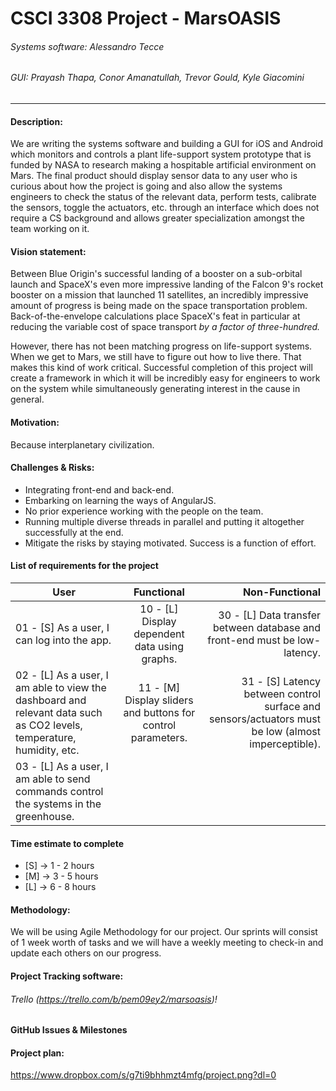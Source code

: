 # CSCI 3308 Project - MarsOASIS
###### Systems software: Alessandro Tecce 
###### GUI: Prayash Thapa, Conor Amanatullah, Trevor Gould, Kyle Giacomini
___

#### Description:
We are writing the systems software and building a GUI for iOS and Android which monitors and controls a plant life-support system prototype that is funded by NASA to research making a hospitable artificial environment on Mars. The final product should display sensor data to any user who is curious about how the project is going and also allow the systems engineers to check the status of the relevant data, perform tests, calibrate the sensors, toggle the actuators, etc. through an interface which does not require a CS background and allows greater specialization amongst the team working on it.

#### Vision statement:
Between Blue Origin's successful landing of a booster on a sub-orbital launch and SpaceX's even more impressive landing of the Falcon 9's rocket booster on a mission that launched 11 satellites, an incredibly impressive amount of progress is being made on the space transportation problem. Back-of-the-envelope calculations place SpaceX's feat in particular at reducing the variable cost of space transport _by a factor of three-hundred._

However, there has not been matching progress on life-support systems. When we get to Mars, we still have to figure out how to live there. That makes this kind of work critical. Successful completion of this project will create a framework in which it will be incredibly easy for engineers to work on the system while simultaneously generating interest in the cause in general.

#### Motivation:
Because interplanetary civilization.

#### Challenges & Risks:
- Integrating front-end and back-end.
- Embarking on learning the ways of AngularJS.
- No prior experience working with the people on the team.
- Running multiple diverse threads in parallel and putting it altogether successfully at the end.
- Mitigate the risks by staying motivated. Success is a function of effort.

#### List of requirements for the project
| User          | Functional    | Non-Functional  |
| ------------- |:-------------:| ---------------:|
| 01 - [S] As a user, I can log into the app.      | 10 - [L] Display dependent data using graphs.  | 30 - [L] Data transfer between database and front-end must be low-latency. |
| 02 - [L] As a user, I am able to view the dashboard and relevant data such as CO2 levels, temperature, humidity, etc.      | 11 - [M] Display sliders and buttons for control parameters.       |   31 - [S] Latency between control surface and sensors/actuators must be low (almost imperceptible). |
| 03 - [L] As a user, I am able to send commands control the systems in the greenhouse.  |     |    |

#### Time estimate to complete
- [S] -> 1 - 2 hours
- [M] -> 3 - 5 hours
- [L] -> 6 - 8 hours

#### Methodology:
We will be using Agile Methodology for our project. Our sprints will consist of 1 week worth of tasks and we will have a weekly meeting to check-in and update each others on our progress.

#### Project Tracking software: 
###### Trello (https://trello.com/b/pem09ey2/marsoasis)!

#### GitHub Issues & Milestones

#### Project plan:
https://www.dropbox.com/s/g7ti9bhhmzt4mfg/project.png?dl=0
